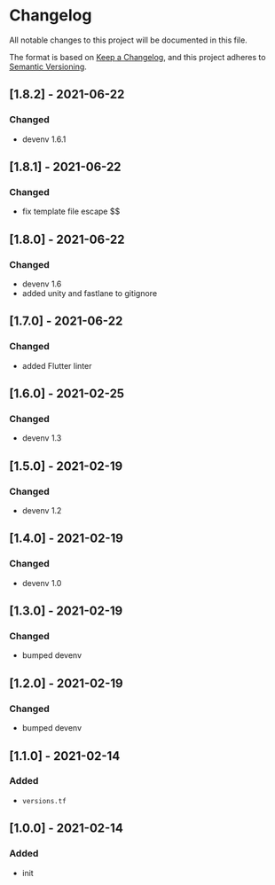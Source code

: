 # Changelog
All notable changes to this project will be documented in this file.

The format is based on [Keep a Changelog](https://keepachangelog.com/en/1.0.0/),
and this project adheres to [Semantic Versioning](https://semver.org/spec/v2.0.0.html).

## [1.8.2] - 2021-06-22
### Changed
- devenv 1.6.1

## [1.8.1] - 2021-06-22
### Changed
- fix template file escape $$

## [1.8.0] - 2021-06-22
### Changed
- devenv 1.6
- added unity and fastlane to gitignore

## [1.7.0] - 2021-06-22
### Changed
- added Flutter linter

## [1.6.0] - 2021-02-25
### Changed
- devenv 1.3

## [1.5.0] - 2021-02-19
### Changed
- devenv 1.2

## [1.4.0] - 2021-02-19
### Changed
- devenv 1.0

## [1.3.0] - 2021-02-19
### Changed
- bumped devenv

## [1.2.0] - 2021-02-19
### Changed
- bumped devenv

## [1.1.0] - 2021-02-14
### Added
- `versions.tf`

## [1.0.0] - 2021-02-14
### Added
- init

